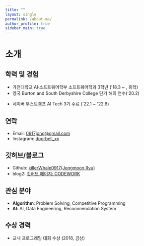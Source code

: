 ```yaml
---
title: ""
layout: single
permalink: /about-me/
author_profile: true
sidebar_main: true
---
```


# 소개

## 학력 및 경험
- 가천대학교 AI·소프트웨어학부 소프트웨어학과 3학년 ('18.3 ~ , 휴학)
- 영국 Burton and South Derbyshire College 단기 해외 연수('20.2)
<!-- - 대한민국 육군 군수지원사령부 ATCIS 운용 ('20.5.18 ~ '21.11.21) -->
- 네이버 부스트캠프 AI Tech 3기 수료 ('22.1 ~ '22.6)

## 연락
- Email: 0917jong@gmail.com
- Instagram: [doorbell_xx](https://www.instagram.com/doorbell_xx/?hl=ko)

## 깃허브/블로그
- Github: [killerWhale0917(Jongmoon Ryu)](https://github.com/killerWhale0917) 
- blog2: [깃허브 페이지: CODEWORK](https://killerwhale0917.github.io/) 

## 관심 분야
- **Algorithm**: Problem Solving, Competitive Programming
- **AI**: AI, Data Engineering, Recommendation System

## 수상 경력
- 교내 프로그래밍 대회 수상 (2018, 금상)
